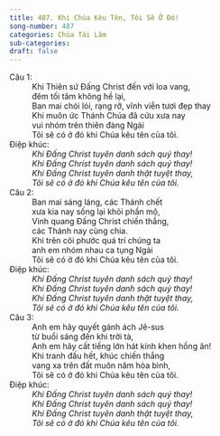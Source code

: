 ```yaml
---
title: 487. Khi Chúa Kêu Tên, Tôi Sẽ Ở Đó!
song-number: 487
categories: Chúa Tái Lâm
sub-categories: 
draft: false
---
```

<dl><dt>Câu 1:</dt><dd data-verse="1">Khi Thiên sứ Đấng Christ đến với loa vang, <br/>đêm tối tăm không hề lại, <br/>Ban mai chói lói, rạng rỡ, vĩnh viễn tươi đẹp thay <br/>Khi muôn ức Thánh Chúa đã cứu xưa nay <br/>vui nhóm trên thiên đàng Ngài <br/>Tôi sẽ có ở đó khi Chúa kêu tên của tôi. </dd><dt>Điệp khúc:</dt><dd data-chorus="1"><em>Khi Đấng Christ tuyên danh sách quý thay! <br/>Khi Đấng Christ tuyên danh sách quý thay! <br/>Khi Đấng Christ tuyên danh thật tuyệt thay, <br/>Tôi sẽ có ở đó khi Chúa kêu tên của tôi. </em></dd><dt>Câu 2:</dt><dd data-verse="2">Ban mai sáng láng, các Thánh chết <br/>xưa kia nay sống lại khỏi phần mộ, <br/>Vinh quang Đấng Christ chiến thắng, <br/>các Thánh nay cùng chia. <br/>Khi trên cõi phước quá trí chúng ta <br/>anh em nhóm nhau ca tụng Ngài <br/>Tôi sẽ có ở đó khi Chúa kêu tên của tôi. </dd><dt>Điệp khúc:</dt><dd data-chorus="1"><em>Khi Đấng Christ tuyên danh sách quý thay! <br/>Khi Đấng Christ tuyên danh sách quý thay! <br/>Khi Đấng Christ tuyên danh thật tuyệt thay, <br/>Tôi sẽ có ở đó khi Chúa kêu tên của tôi. </em></dd><dt>Câu 3:</dt><dd data-verse="3">Anh em hãy quyết gánh ách Jê-sus <br/>từ buổi sáng đến khi trời tà, <br/>Anh em hãy cất tiếng lớn hát kính khen hồng ân! <br/>Khi tranh đấu hết, khúc chiến thắng <br/>vang xa trên đất muôn năm hòa bình, <br/>Tôi sẽ có ở đó khi Chúa kêu tên của tôi. </dd><dt>Điệp khúc:</dt><dd data-chorus="1"><em>Khi Đấng Christ tuyên danh sách quý thay! <br/>Khi Đấng Christ tuyên danh sách quý thay! <br/>Khi Đấng Christ tuyên danh thật tuyệt thay, <br/>Tôi sẽ có ở đó khi Chúa kêu tên của tôi. </em></dd></dl>